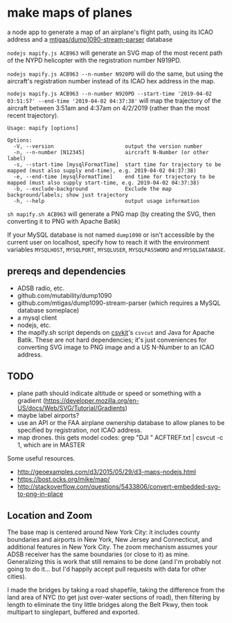 make maps of planes
===================

a node app to generate a map of an airplane's flight path, using its ICAO address and a [mtigas/dump1090-stream-parser](https://github.com/mtigas/dump1090-stream-parser) database

`nodejs mapify.js ACB963` will generate an SVG map of the most recent path of the NYPD helicopter with the registration number N919PD.

`nodejs mapify.js ACB963 --n-number N920PD` will do the same, but using the aircraft's registration number instead of its ICAO hex address in the map.

`nodejs mapify.js ACB963 --n-number N920PD --start-time '2019-04-02 03:51:57' --end-time '2019-04-02 04:37:38'` will map the trajectory of the aircraft between 3:51am and 4:37am  on 4/2/2019 (rather than the most recent trajectory).

```
Usage: mapify [options]

Options:
  -V, --version                       output the version number
  -n, --n-number [N12345]             aircraft N-Number (or other label)
  -s, --start-time [mysqlFormatTime]  start time for trajectory to be mapped (must also supply end-time), e.g. 2019-04-02 04:37:38)
  -e, --end-time [mysqlFormatTime]    end time for trajectory to be mapped (must also supply start-time, e.g. 2019-04-02 04:37:38)
  -b, --exclude-background            Exclude the map background/labels; show just trajectory
  -h, --help                          output usage information
```

`sh mapify.sh ACB963` will generate a PNG map (by creating the SVG, then converting it to PNG with Apache Batik)

If your MySQL database is not named `dump1090` or isn't accessible by the current user on localhost, specify how to reach it with the environment variables `MYSQLHOST`, `MYSQLPORT`, `MYSQLUSER`, `MYSQLPASSWORD` and `MYSQLDATABASE`.

prereqs and dependencies
------------------------

  - ADSB radio, etc.
  - github.com/mutability/dump1090
  - github.com/mtigas/dump1090-stream-parser (which requires a MySQL database someplace)
  - a mysql client
  - nodejs, etc.
  - the mapify.sh script depends on [csvkit](https://github.com/wireservice/csvkit)'s `csvcut` and Java for Apache Batik. These are not hard dependencies; it's just conveniences for converting SVG image to PNG image and a US N-Number to an ICAO address.


TODO
----

  - plane path should indicate altitude or speed or something with a gradient (https://developer.mozilla.org/en-US/docs/Web/SVG/Tutorial/Gradients)
  - maybe label airports?
  - use an API or the FAA airplane ownership database to allow planes to be specified by registration, not ICAO address.
  - map drones. this gets model codes: grep "DJI " ACFTREF.txt | csvcut -c 1, which are in MASTER

Some useful resources.
- http://geoexamples.com/d3/2015/05/29/d3-maps-nodejs.html
- https://bost.ocks.org/mike/map/
- http://stackoverflow.com/questions/5433806/convert-embedded-svg-to-png-in-place


Location and Zoom
-----------------

The base map is centered around New York City: it includes county boundaries and airports in New York, New Jersey and Connecticut, and additional features in New York City. The zoom mechanism assumes your ADSB receiver has the same boundaries (or close to it) as mine. Generalizing this is work that still remains to be done (and I'm probably not going to do it... but I'd happily accept pull requests with data for other cities).

I made the bridges by taking a road shapefile, taking the difference from the land area of NYC (to get just over-water sections of road), then filtering by length to eliminate the tiny little bridges along the Belt Pkwy, then took multipart to singlepart, buffered and exported.
